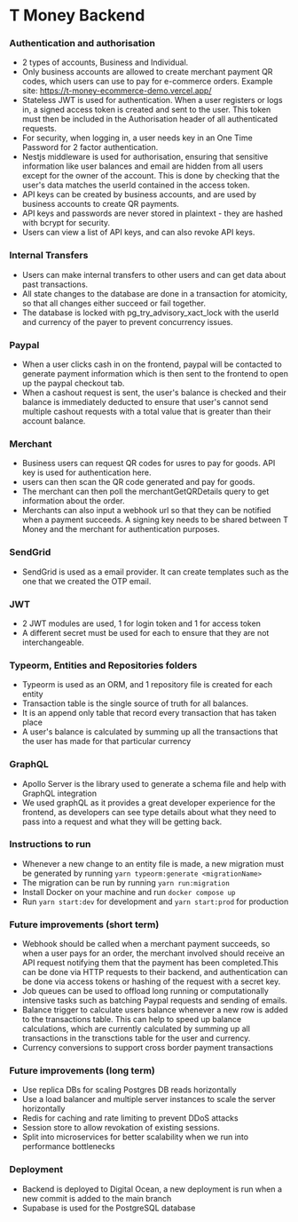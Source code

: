 # T Money Backend

### Authentication and authorisation

- 2 types of accounts, Business and Individual.
- Only business accounts are allowed to create merchant payment QR codes, which users can use to pay for e-commerce orders. Example site: https://t-money-ecommerce-demo.vercel.app/
- Stateless JWT is used for authentication. When a user registers or logs in, a signed access token is created and sent to the user. This token must then be included in the Authorisation header of all authenticated requests.
- For security, when logging in, a user needs key in an One Time Password for 2 factor authentication.
- Nestjs middleware is used for authorisation, ensuring that sensitive information like user balances and email are hidden from all users except for the owner of the account. This is done by checking that the user's data matches the userId contained in the access token.
- API keys can be created by business accounts, and are used by business accounts to create QR payments.
- API keys and passwords are never stored in plaintext - they are hashed with bcrypt for security.
- Users can view a list of API keys, and can also revoke API keys.

### Internal Transfers

- Users can make internal transfers to other users and can get data about past transactions.
- All state changes to the database are done in a transaction for atomicity, so that all changes either succeed or fail together.
- The database is locked with pg_try_advisory_xact_lock with the userId and currency of the payer to prevent concurrency issues.

### Paypal

- When a user clicks cash in on the frontend, paypal will be contacted to generate payment information which is then sent to the frontend to open up the paypal checkout tab.
- When a cashout request is sent, the user's balance is checked and their balance is immediately deducted to ensure that user's cannot send multiple cashout requests with a total value that is greater than their account balance.

### Merchant

- Business users can request QR codes for usres to pay for goods. API key is used for authentication here.
- users can then scan the QR code generated and pay for goods.
- The merchant can then poll the merchantGetQRDetails query to get information about the order.
- Merchants can also input a webhook url so that they can be notified when a payment succeeds. A signing key needs to be shared between T Money and the merchant for authentication purposes.

### SendGrid

- SendGrid is used as a email provider. It can create templates such as the one that we created the OTP email.

### JWT

- 2 JWT modules are used, 1 for login token and 1 for access token
- A different secret must be used for each to ensure that they are not interchangeable.

### Typeorm, Entities and Repositories folders

- Typeorm is used as an ORM, and 1 repository file is created for each entity
- Transaction table is the single source of truth for all balances.
- It is an append only table that record every transaction that has taken place
- A user's balance is calculated by summing up all the transactions that the user has made for that particular currency

### GraphQL

- Apollo Server is the library used to generate a schema file and help with GraphQL integration
- We used graphQL as it provides a great developer experience for the frontend, as developers can see type details about what they need to pass into a request and what they will be getting back.

### Instructions to run

- Whenever a new change to an entity file is made, a new migration must be generated by running `yarn typeorm:generate <migrationName>`
- The migration can be run by running `yarn run:migration`
- Install Docker on your machine and run `docker compose up`
- Run `yarn start:dev` for development and `yarn start:prod` for production

### Future improvements (short term)

- Webhook should be called when a merchant payment succeeds, so when a user pays for an order, the merchant involved should receive an API request notifying them that the payment has been completed.This can be done via HTTP requests to their backend, and authentication can be done via access tokens or hashing of the request with a secret key.
- Job queues can be used to offload long running or computationally intensive tasks such as batching Paypal requests and sending of emails.
- Balance trigger to calculate users balance whenever a new row is added to the transactions table. This can help to speed up balance calculations, which are currently calculated by summing up all transactions in the transctions table for the user and currency.
- Currency conversions to support cross border payment transactions

### Future improvements (long term)

- Use replica DBs for scaling Postgres DB reads horizontally
- Use a load balancer and multiple server instances to scale the server horizontally
- Redis for caching and rate limiting to prevent DDoS attacks
- Session store to allow revokation of existing sessions.
- Split into microservices for better scalability when we run into performance bottlenecks

### Deployment

- Backend is deployed to Digital Ocean, a new deployment is run when a new commit is added to the main branch
- Supabase is used for the PostgreSQL database
